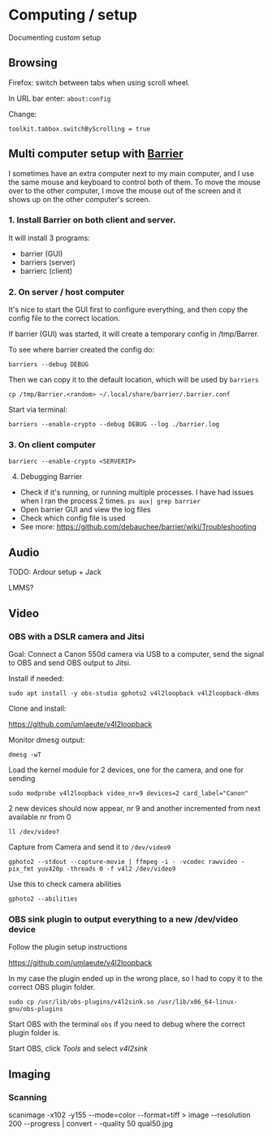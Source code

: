 # Computing / setup

Documenting custom setup

## Browsing

Firefox: switch between tabs when using scroll wheel.

In URL bar enter: `about:config`

Change:

`toolkit.tabbox.switchByScrolling = true`


## Multi computer setup with [Barrier](https://github.com/debauchee/barrier)

I sometimes have an extra computer next to my main computer, and I use the same mouse and keyboard to control both of them.
To move the mouse over to the other computer, I move the mouse out of the screen and it shows up on the other computer's screen.

### 1. Install Barrier on both client and server.

It will install 3 programs:
 - barrier (GUI)
 - barriers (server)
 - barrierc (client)

### 2. On server / host computer

It's nice to start the GUI first to configure everything, and then copy the config file to the correct location.


If barrier (GUI) was started, it will create a temporary config in /tmp/Barrer.<random letters>

To see where barrier created the config do:

  `barriers --debug DEBUG`

Then we can copy it to the default location, which will be used by `barriers`

  `cp /tmp/Barrier.<random> ~/.local/share/barrier/.barrier.conf`

Start via terminal:

`barriers --enable-crypto --debug DEBUG --log ./barrier.log`

### 3. On client computer

`barrierc --enable-crypto <SERVERIP>`

4. Debugging Barrier

- Check if it's running, or running multiple processes. I have had issues when I ran the process 2 times.
  `ps aux| grep barrier`
- Open barrier GUI and view the log files
- Check which config file is used
- See more: https://github.com/debauchee/barrier/wiki/Troubleshooting


## Audio

TODO: Ardour setup + Jack

LMMS?

## Video

### OBS with a DSLR camera and Jitsi

Goal: Connect a Canon 550d camera via USB to a computer, send the signal to OBS and send OBS output to Jitsi.

Install if needed:

`sudo apt install -y obs-studio gphoto2 v4l2loopback v4l2loopback-dkms`

Clone and install:

https://github.com/umlaeute/v4l2loopback

Monitor dmesg output:

`dmesg -wT`

Load the kernel module for 2 devices, one for the camera, and one for sending

`sudo modprobe v4l2loopback video_nr=9 devices=2 card_label="Canon"`

2 new devices should now appear, nr 9 and another incremented from next available nr from 0

`ll /dev/video?`

Capture from Camera and send it to `/dev/video9`

`gphoto2 --stdout --capture-movie | ffmpeg -i - -vcodec rawvideo -pix_fmt yuv420p -threads 0 -f v4l2 /dev/video9`

Use this to check camera abilities

`gphoto2 --abilities`


### OBS sink plugin to output everything to a new /dev/video device

Follow the plugin setup instructions

https://github.com/umlaeute/v4l2loopback

In my case the plugin ended up in the wrong place, so I had to copy it to the correct OBS plugin folder.

`sudo cp /usr/lib/obs-plugins/v4l2sink.so /usr/lib/x86_64-linux-gnu/obs-plugins`

Start OBS with the terminal `obs` if you need to debug where the correct plugin folder is.

Start OBS, click *Tools* and select *v4l2sink*

## Imaging

### Scanning

scanimage -x102 -y155 --mode=color --format=tiff  > image --resolution 200 --progress | convert - -quality 50 qual50.jpg

